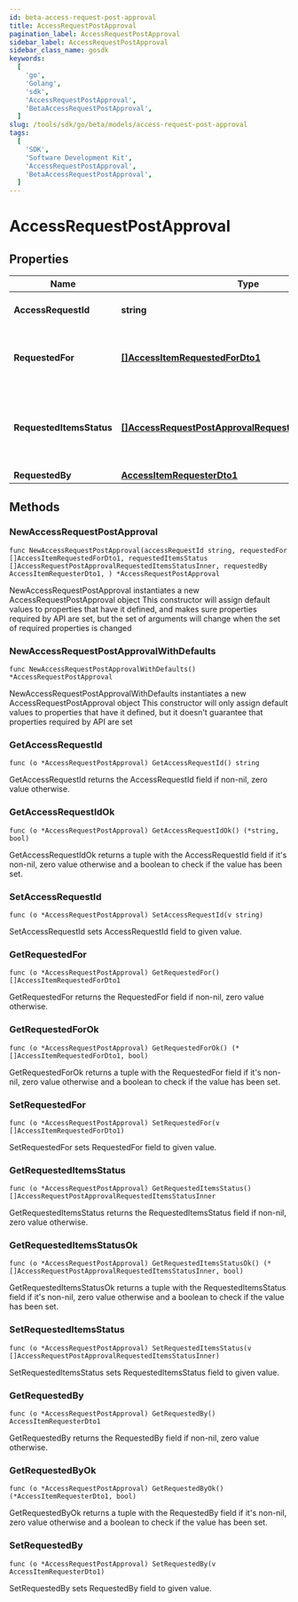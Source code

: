 ```yaml
---
id: beta-access-request-post-approval
title: AccessRequestPostApproval
pagination_label: AccessRequestPostApproval
sidebar_label: AccessRequestPostApproval
sidebar_class_name: gosdk
keywords:
  [
    'go',
    'Golang',
    'sdk',
    'AccessRequestPostApproval',
    'BetaAccessRequestPostApproval',
  ]
slug: /tools/sdk/go/beta/models/access-request-post-approval
tags:
  [
    'SDK',
    'Software Development Kit',
    'AccessRequestPostApproval',
    'BetaAccessRequestPostApproval',
  ]
---
```


# AccessRequestPostApproval

## Properties

| Name | Type | Description | Notes |
| --- | --- | --- | --- |
| **AccessRequestId** | **string** | Access request's unique ID. |
| **RequestedFor** | [**[]AccessItemRequestedForDto1**](access-item-requested-for-dto1) | Identities whom access was requested for. |
| **RequestedItemsStatus** | [**[]AccessRequestPostApprovalRequestedItemsStatusInner**](access-request-post-approval-requested-items-status-inner) | Details about the outcome of each requested access item. |
| **RequestedBy** | [**AccessItemRequesterDto1**](access-item-requester-dto1) |  |

## Methods

### NewAccessRequestPostApproval

`func NewAccessRequestPostApproval(accessRequestId string, requestedFor []AccessItemRequestedForDto1, requestedItemsStatus []AccessRequestPostApprovalRequestedItemsStatusInner, requestedBy AccessItemRequesterDto1, ) *AccessRequestPostApproval`

NewAccessRequestPostApproval instantiates a new AccessRequestPostApproval object This constructor will assign default values to properties that have it defined, and makes sure properties required by API are set, but the set of arguments will change when the set of required properties is changed

### NewAccessRequestPostApprovalWithDefaults

`func NewAccessRequestPostApprovalWithDefaults() *AccessRequestPostApproval`

NewAccessRequestPostApprovalWithDefaults instantiates a new AccessRequestPostApproval object This constructor will only assign default values to properties that have it defined, but it doesn't guarantee that properties required by API are set

### GetAccessRequestId

`func (o *AccessRequestPostApproval) GetAccessRequestId() string`

GetAccessRequestId returns the AccessRequestId field if non-nil, zero value otherwise.

### GetAccessRequestIdOk

`func (o *AccessRequestPostApproval) GetAccessRequestIdOk() (*string, bool)`

GetAccessRequestIdOk returns a tuple with the AccessRequestId field if it's non-nil, zero value otherwise and a boolean to check if the value has been set.

### SetAccessRequestId

`func (o *AccessRequestPostApproval) SetAccessRequestId(v string)`

SetAccessRequestId sets AccessRequestId field to given value.

### GetRequestedFor

`func (o *AccessRequestPostApproval) GetRequestedFor() []AccessItemRequestedForDto1`

GetRequestedFor returns the RequestedFor field if non-nil, zero value otherwise.

### GetRequestedForOk

`func (o *AccessRequestPostApproval) GetRequestedForOk() (*[]AccessItemRequestedForDto1, bool)`

GetRequestedForOk returns a tuple with the RequestedFor field if it's non-nil, zero value otherwise and a boolean to check if the value has been set.

### SetRequestedFor

`func (o *AccessRequestPostApproval) SetRequestedFor(v []AccessItemRequestedForDto1)`

SetRequestedFor sets RequestedFor field to given value.

### GetRequestedItemsStatus

`func (o *AccessRequestPostApproval) GetRequestedItemsStatus() []AccessRequestPostApprovalRequestedItemsStatusInner`

GetRequestedItemsStatus returns the RequestedItemsStatus field if non-nil, zero value otherwise.

### GetRequestedItemsStatusOk

`func (o *AccessRequestPostApproval) GetRequestedItemsStatusOk() (*[]AccessRequestPostApprovalRequestedItemsStatusInner, bool)`

GetRequestedItemsStatusOk returns a tuple with the RequestedItemsStatus field if it's non-nil, zero value otherwise and a boolean to check if the value has been set.

### SetRequestedItemsStatus

`func (o *AccessRequestPostApproval) SetRequestedItemsStatus(v []AccessRequestPostApprovalRequestedItemsStatusInner)`

SetRequestedItemsStatus sets RequestedItemsStatus field to given value.

### GetRequestedBy

`func (o *AccessRequestPostApproval) GetRequestedBy() AccessItemRequesterDto1`

GetRequestedBy returns the RequestedBy field if non-nil, zero value otherwise.

### GetRequestedByOk

`func (o *AccessRequestPostApproval) GetRequestedByOk() (*AccessItemRequesterDto1, bool)`

GetRequestedByOk returns a tuple with the RequestedBy field if it's non-nil, zero value otherwise and a boolean to check if the value has been set.

### SetRequestedBy

`func (o *AccessRequestPostApproval) SetRequestedBy(v AccessItemRequesterDto1)`

SetRequestedBy sets RequestedBy field to given value.
